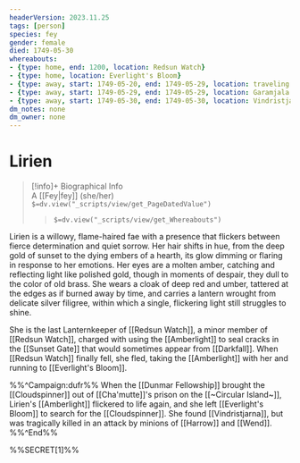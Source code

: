 ```yaml
---
headerVersion: 2023.11.25
tags: [person]
species: fey
gender: female
died: 1749-05-30
whereabouts: 
- {type: home, end: 1200, location: Redsun Watch}
- {type: home, location: Everlight's Bloom}
- {type: away, start: 1749-05-20, end: 1749-05-29, location: traveling across Feywild}
- {type: away, start: 1749-05-29, end: 1749-05-29, location: Garamjala Desert}
- {type: away, start: 1749-05-30, end: 1749-05-30, location: Vindristjarna}
dm_notes: none
dm_owner: none
---
```

# Lirien
>[!info]+ Biographical Info  
> A [[Fey|fey]] (she/her)  
> `$=dv.view("_scripts/view/get_PageDatedValue")`  
>> `$=dv.view("_scripts/view/get_Whereabouts")`

Lirien is a willowy, flame-haired fae with a presence that flickers between fierce determination and quiet sorrow. Her hair shifts in hue, from the deep gold of sunset to the dying embers of a hearth, its glow dimming or flaring in response to her emotions. Her eyes are a molten amber, catching and reflecting light like polished gold, though in moments of despair, they dull to the color of old brass. She wears a cloak of deep red and umber, tattered at the edges as if burned away by time, and carries a lantern wrought from delicate silver filigree, within which a single, flickering light still struggles to shine. 

She is the last Lanternkeeper of [[Redsun Watch]], a minor member of [[Redsun Watch]], charged with using the [[Amberlight]] to seal cracks in the [[Sunset Gate]] that would sometimes appear from [[Darkfall]]. When [[Redsun Watch]] finally fell, she fled, taking the [[Amberlight]] with her and running to [[Everlight's Bloom]]. 

%%^Campaign:dufr%%
When the [[Dunmar Fellowship]] brought the [[Cloudspinner]] out of [[Cha'mutte]]'s prison on the [[~Circular Island~]], Lirien's [[Amberlight]] flickered to life again, and she left [[Everlight's Bloom]] to search for the [[Cloudspinner]]. She found [[Vindristjarna]], but was tragically killed in an attack by minions of [[Harrow]] and [[Wend]]. 
%%^End%%


%%SECRET[1]%%
